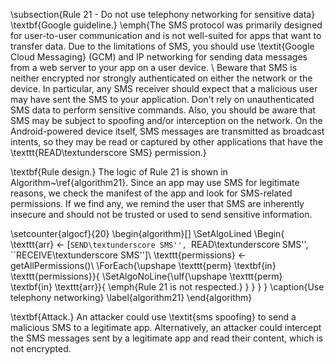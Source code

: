 
\subsection{Rule 21 - Do not use telephony networking for sensitive data} 
\textbf{Google guideline.} \emph{The SMS protocol was primarily designed for user-to-user communication and is not well-suited for apps that want to transfer data. Due to the limitations of SMS, you should use \textit{Google Cloud Messaging} (GCM) and IP networking for sending data messages from a web server to your app on a user device.
\\
Beware that SMS is neither encrypted nor strongly authenticated on either the network or the device. In particular, any SMS receiver should expect that a malicious user may have sent the SMS to your application. Don't rely on unauthenticated SMS data to perform sensitive commands. Also, you should be aware that SMS may be subject to spoofing and/or interception on the network. On the Android-powered device itself, SMS messages are transmitted as broadcast intents, so they may be read or captured by other applications that have the \texttt{READ\textunderscore SMS} permission.}

\textbf{Rule design.} The logic of Rule 21 is shown in Algorithm~\ref{algorithm21}. Since an app may use SMS for legitimate reasons, we check the manifest of the app and look for SMS-related permissions. If we find any, we remind the user that SMS are inherently insecure and should not be trusted or used to send sensitive information. 
 
 \setcounter{algocf}{20}
\begin{algorithm}[]
\SetAlgoLined
\Begin{
    \texttt{arr} $\leftarrow$ [``SEND\textunderscore SMS'', ``READ\textunderscore SMS'', ``RECEIVE\textunderscore SMS'']\\
	\texttt{permissions} $\leftarrow$ getAllPermissions()\\
	\ForEach{\upshape \texttt{perm} \textbf{in} \texttt{permissions}}{
	    \SetAlgoNoLine{\uIf{\upshape \texttt{perm} \textbf{in} \texttt{arr}}{
	        \emph{Rule 21 is not respected.}
	    }
	  }
	}
}
\caption{Use telephony networking}
\label{algorithm21}
\end{algorithm}

\textbf{Attack.} An attacker could use \textit{sms spoofing} to send a malicious SMS to a legitimate app. Alternatively, an attacker could intercept the SMS messages sent by a legitimate app and read their content, which is not encrypted.

